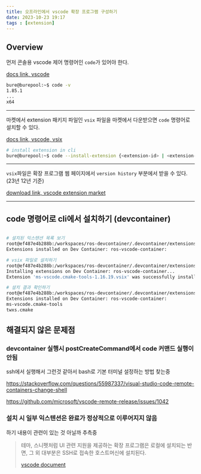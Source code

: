 ```yaml
---
title: 오프라인에서 vscode 확장 프로그램 구성하기
date: 2023-10-23 19:17
tags : [extension]
---
```


## Overview 
먼저 콘솔용 vscode 제어 명령어인 `code`가 있어야 한다.

[docs link, vscode](https://code.visualstudio.com/docs/editor/extension-marketplace#_configuring-extensions)


```bash
bure@burepool:~$ code -v
1.85.1
...
x64
```

---

마켓에서 extension 패키지 파일인 `vsix` 파일을 마켓에서 다운받으면 `code` 명령어로 설치할 수 있다.

[docs link, vscode, vsix](https://code.visualstudio.com/docs/editor/extension-marketplace#_common-questions)

```bash
# install extension in cli
bure@burepool:~$ code --install-extension {<extension-id> | <extension-vsix-path>
```

---

`vsix`파일은 확장 프로그램 웹 페이지에서 `version history` 부분에서 받을 수 있다. (23년 12년 기준)

[download link, vscode extension market](https://marketplace.visualstudio.com/vscode)

<!-- 마켓에서 확장프로그램을 받아 로컬에서 설치하는 방법 설명 글이 있었음. 

>Some users prefer to download an extension once from the Marketplace and then install it multiple times from a local share. This is useful when there are connectivity concerns or if your development team wants to use a fixed set of extensions.
>
>To download an extension, navigate to the details page for the specific extension within the [Marketplace](https://marketplace.visualstudio.com/vscode). On that page, there is a **Download Extension** link in the **Resources** section, which is located on the right-hand side of the page.
>
>Once downloaded, you can then install the extension via the **Install from VSIX** command in the Extensions view command dropdown. -->


<!-- 요약하면
1. 마켓에서 확장 프로그램에서 확장 프로그램 파일을 [다운](https://marketplace.visualstudio.com/vscode)
2. `Install from VSIX` 커맨드로 해당 파일을 지정해  설치.

~~vsix 포맷에서 로컬 확장프로그램을 시스템에 설치하도록 구성할 수 있는 것 같은데, vsix 파일 포맷에 관한 파일을 못찾고 있음.~~ => 그냥 extention 파일을 설치하면 vsix 포맷이 들어있었음. -->

---

<!-- ## dev container에 추가하기

1. 로컬 머신에서 확장프로그램 파일을 패키징해 vsix 파일 생성 (vsce 사용)
2. 컨테이너에 확장 프로그램 파일(vsix) 복사
3. 확장 프로그램에 구성 (code --install-extension {\<extension-id\> | \<extension-vsix-path\>)

위의 방법으로 가능한지 시험해봐야겠음.

### 확장프로그램 다운로드하기

마켓 확장프로그램 페이지 내 `Version History` 탭에서 다운로드하면 vsix 파일을 받을 수 있었다. -->

## code 명령어로 cli에서 설치하기 (devcontainer)

```bash

# 설치된 익스텐션 목록 보기
root@ef487e4b288b:/workspaces/ros-devcontainer/.devcontainer/extensions# code --list-extensions
Extensions installed on Dev Container: ros-vscode-container:

# vsix 파일로 설치하기
root@ef487e4b288b:/workspaces/ros-devcontainer/.devcontainer/extensions# code --install-extension ./ms-vscode.cmake-tools-1.16.19.vsix 
Installing extensions on Dev Container: ros-vscode-container...
Extension 'ms-vscode.cmake-tools-1.16.19.vsix' was successfully installed.

# 설치 결과 확인하기
root@ef487e4b288b:/workspaces/ros-devcontainer/.devcontainer/extensions# code --list-extensions
Extensions installed on Dev Container: ros-vscode-container:
ms-vscode.cmake-tools
twxs.cmake
```

## 해결되지 않은 문제점

### devcontainer 실행시 postCreateCommand에서 code 커맨드 실행이 안됨

ssh에서 실행해서 그런것 같아서 bash로 기본 터미널 설정하는 방법 찾는중

https://stackoverflow.com/questions/55987337/visual-studio-code-remote-containers-change-shell

https://github.com/microsoft/vscode-remote-release/issues/1042

### 설치 시 일부 익스텐션은 완료가 정상적으로 이루어지지 않음

하기 내용이 관련이 있는 것 아닐까 추측중

> 테마, 스니펫처럼 UI 관련 지원을 제공하는 확장 프로그램은 로컬에 설치되는 반면, 그 외 대부분은 SSH로 접속한 호스트머신에 설치된다.
> 
> [vscode document](https://code.visualstudio.com/docs/remote/ssh#_managing-extensions)